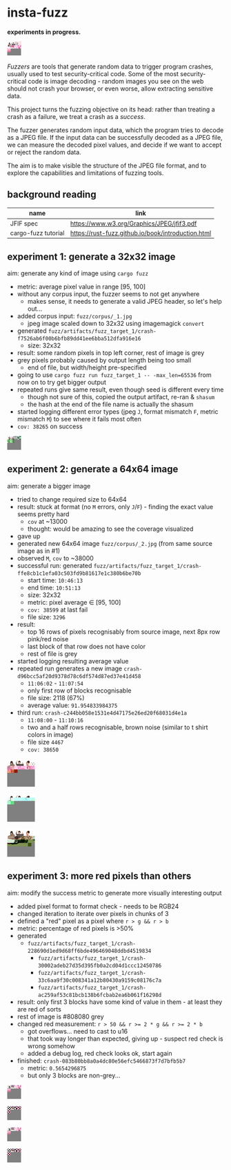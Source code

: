 # insta-fuzz

**experiments in progress.**

![](corpus.gif)

_Fuzzers_ are tools that generate random data to trigger program crashes, usually used to test security-critical code. Some of the most security-critical code is image decoding - random images you see on the web should not crash your browser, or even worse, allow extracting sensitive data.

This project turns the fuzzing objective on its head: rather than treating a crash as a failure, we treat a crash as a *success*.

The fuzzer generates random input data, which the program tries to decode as a JPEG file. If the input data can be successfully decoded as a JPEG file, we can measure the decoded pixel values, and decide if we want to accept or reject the random data.

The aim is to make visible the structure of the JPEG file format, and to explore the capabilities and limitations of fuzzing tools.

## background reading

| name | link |
|-|-|
| JFIF spec | https://www.w3.org/Graphics/JPEG/jfif3.pdf |
| cargo-fuzz tutorial | https://rust-fuzz.github.io/book/introduction.html |

## experiment 1: generate a 32x32 image

aim: generate any kind of image using `cargo fuzz`

- metric: average pixel value in range [95, 100]
- without any corpus input, the fuzzer seems to not get anywhere
  - makes sense, it needs to generate a valid JPEG header, so let's help out...
- added corpus input: `fuzz/corpus/_1.jpg`
  - jpeg image scaled down to 32x32 using imagemagick `convert`
- generated `fuzz/artifacts/fuzz_target_1/crash-f7526ab6f00b6bfb89dd41ee6bba512dfa916e16`
  - size: 32x32
- result: some random pixels in top left corner, rest of image is grey
- grey pixels probably caused by output length being too small
  - end of file, but width/height pre-specified
- going to use `cargo fuzz run fuzz_target_1 -- -max_len=65536` from now on to try get bigger output
- repeated runs give same result, even though seed is different every time
  - though not sure of this, copied the output artifact, re-ran & `shasum`
  - the hash at the end of the file name is actually the shasum
- started logging different error types (jpeg `J`, format mismatch `F`, metric mismatch `M`) to see where it fails most often
- `cov: 38265` on success

![](fuzz/artifacts/fuzz_target_1/crash-f7526ab6f00b6bfb89dd41ee6bba512dfa916e16)

## experiment 2: generate a 64x64 image

aim: generate a bigger image

- tried to change required size to 64x64
- result: stuck at format (no `M` errors, only `J`/`F`) - finding the exact value seems pretty hard
  - `cov` at ~13000
  - thought: would be amazing to see the coverage visualized
- gave up
- generated new 64x64 image `fuzz/corpus/_2.jpg` (from same source image as in #1)
- observed `M`, `cov` to ~38000
- successful run: generated `fuzz/artifacts/fuzz_target_1/crash-ffe8cb1c1efa03c503fd9b81617e1c380b6be70b`
  - start time: `10:46:13`
  - end time: `10:51:13`
  - size: 32x32
  - metric: pixel average ∈ [95, 100]
  - `cov: 38599` at last fail
  - file size: `3296`
- result:
  - top 16 rows of pixels recognisably from source image, next 8px row pink/red noise
  - last block of that row does not have color
  - rest of file is grey
- started logging resulting average value
- repeated run generates a new image `crash-d96bcc5af20d9378d78c6df574d87ed37e41d458`
  - `11:06:02` - `11:07:54`
  - only first row of blocks recognisable
  - file size: 2118 (67%)
  - average value: `91.954833984375`
- third run: `crash-c244bb058e1531e4d47175e26ed20f68031d4e1a`
  - `11:08:00` - `11:10:16`
  - two and a half rows recognisable, brown noise (similar to t shirt colors in image)
  - file size `4467`
  - `cov: 38650`

![](fuzz/artifacts/fuzz_target_1/crash-ffe8cb1c1efa03c503fd9b81617e1c380b6be70b)

![](fuzz/artifacts/fuzz_target_1/crash-d96bcc5af20d9378d78c6df574d87ed37e41d458)

![](fuzz/artifacts/fuzz_target_1/crash-c244bb058e1531e4d47175e26ed20f68031d4e1a)

## experiment 3: more red pixels than others

aim: modify the success metric to generate more visually interesting output

- added pixel format to format check - needs to be RGB24
- changed iteration to iterate over pixels in chunks of 3
- defined a "red" pixel as a pixel where `r > g && r > b`
- metric: percentage of red pixels is >50%
- generated
  - `fuzz/artifacts/fuzz_target_1/crash-228690d1ed9d68ff6bde496469048ddbd4519834`
	- `fuzz/artifacts/fuzz_target_1/crash-30002adeb27d35d395fb0a2cd04d1ccc12450786`
	- `fuzz/artifacts/fuzz_target_1/crash-33c6aa9f30c008341a12b80430a9159c08176c7a`
	- `fuzz/artifacts/fuzz_target_1/crash-ac259af53c81bcb138b6fcbab2ea6b061f16298d`
- result: only first 3 blocks have some kind of value in them - at least they are red of sorts
- rest of image is #808080 grey
- changed red measurement: `r > 50 && r >= 2 * g && r >= 2 * b`
  - got overflows... need to cast to u16
  - that took way longer than expected, giving up - suspect red check is wrong somehow
  - added a debug log, red check looks ok, start again
- finished: `crash-083b80bb8a0a4dc80e56efc5466873f7d7bfb5b7`
  - metric: `0.5654296875`
  - but only 3 blocks are non-grey...

![](fuzz/artifacts/fuzz_target_1/crash-228690d1ed9d68ff6bde496469048ddbd4519834)

![](fuzz/artifacts/fuzz_target_1/crash-30002adeb27d35d395fb0a2cd04d1ccc12450786)

![](fuzz/artifacts/fuzz_target_1/crash-33c6aa9f30c008341a12b80430a9159c08176c7a)

![](fuzz/artifacts/fuzz_target_1/crash-ac259af53c81bcb138b6fcbab2ea6b061f16298d)

